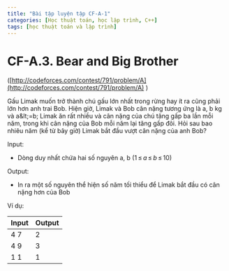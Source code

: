 ```yaml
---
title: "Bài tập luyện tập CF-A-1"
categories: [Học thuật toán, học lập trình, C++]
tags: [học thuật toán và lập trình]
---
```

# CF-A.3. Bear and Big Brother

([http://codeforces.com/contest/791/problem/A](http://codeforces.com/contest/791/problem/A) )

Gấu Limak muốn trở thành chú gấu lớn nhất trong rừng hay ít ra cũng phải lớn hơn anh trai Bob. Hiện giờ, Limak và Bob cân nặng tương ứng là a, b kg và a\&lt;=b; Limak ăn rất nhiều và cân nặng của chú tăng gấp ba lần mỗi năm, trong khi cân nặng của Bob mỗi năm lại tăng gấp đôi. Hỏi sau bao nhiêu năm (kể từ bây giờ) Limak bắt đầu vượt cân nặng của anh Bob?

Input:

- Dòng duy nhất chứa hai số nguyên a, b (1 ≤ _a_ ≤ _b_ ≤ 10)

Output:

- In ra một số nguyên thể hiện số năm tối thiểu để Limak bắt đầu có cân nặng hơn của Bob

Ví dụ:

| **Input** | **Output** |
| --- | --- |
| 4 7 | 2 |
| 4 9 | 3 |
| 1 1 | 1 |
